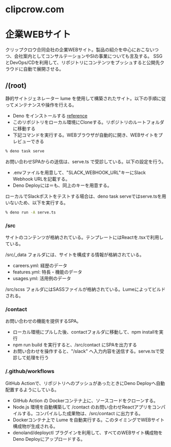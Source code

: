 # clipcrow.com

# 企業WEBサイト

クリップクロウ合同会社の企業WEBサイト。製品の紹介を中心におこないつつ、会社案内としてコンサルテーションやSIの事業についても言及する。
SSGとDevOps/CDを利用して、リポジトリにコンテンツをプッシュすると公開先クラウドに自動で展開させる。

## /(root)

静的サイトジェネレーター lume
を使用して構築されたサイト。以下の手順に従ってメンテナンスや操作を行える。

- Deno をインストールする
  [reference](https://deno.com/manual@v1.34.3/getting_started/installation)
- このリポジトリをローカル環境にCloneする。リポジトリのルートフォルダに移動する
- 下記コマンドを実行する。WEBブラウザが自動的に開き、WEBサイトをプレビューできる

```sh
% deno task serve
```

お問い合わせSPAからの送信は、serve.ts で受診している。以下の設定を行う。

- .envファイルを用意して、"SLACK_WEBHOOK_URL"キーにSlack Webhook URLを記載する。
- Deno Deployには＝も、同上のキーを用意する。

ローカルでSlackポストをテストする場合は、deno task
serveではserve.tsを用いないため、以下を実行する。

```sh
% deno run -A serve.ts
```

### /src

サイトのコンテンツが格納されている。テンプレートにはReactを.tsxで利用している。

/src/_data フォルダには、サイトを構成する情報が格納されている。

- careers.yml: 経歴のデータ
- features.yml: 特長・機能のデータ
- usages.yml: 活用例のデータ

/src/scss フォルダにはSASSファイルが格納されている。Lumeによってビルドされる。

### /contact

お問い合わせの機能を提供するSPA。

- ローカル環境にプルした後、contactフォルダに移動して、npm installを実行
- npm run build を実行すると、/src/contact にSPAを出力する
- お問い合わせを操作すると、"/slack"
  へ入力内容を送信する。serve.tsで受診して処理を行う

### /.github/workflows

GitHub Actionで、リポジトリへのプッシュがあったときにDeno Deployへ自動配置するようにしている。

- GitHub Action の Dockerコンテナ上に、ソースコードをクローンする。
- Node.js 環境を自動構築して /contact のお問い合わせReactアプリをコンパイルする。コンパイルした成果物は、/src/contact に出力する。
- Dockerコンテナ上で Lume を自動実行する。このタイミングでWEBサイト構成物が生成される。
- denoland/deployctl プラグインを利用して、すべてのWEBサイト構成物をDeno Deployにアップロードする。
